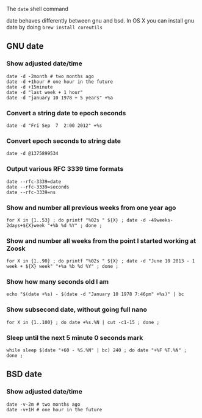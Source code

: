 The `date` shell command

date behaves differently between gnu and bsd. In OS X you can install gnu date by doing `brew install coreutils`

## GNU date

### Show adjusted date/time

```
date -d -2month # two months ago
date -d +1hour # one hour in the future
date -d +15minute
date -d "last week + 1 hour"
date -d "january 10 1978 + 5 years" +%a
```

### Convert a string date to epoch seconds

```
date -d "Fri Sep  7  2:00 2012" +%s
```

### Convert epoch seconds to string date

```
date -d @1375899534
```

### Output various RFC 3339 time formats

```
date --rfc-3339=date
date --rfc-3339=seconds
date --rfc-3339=ns
```

### Show and number all previous weeks from one year ago

```
for X in {1..53} ; do printf "%02s " ${X} ; date -d -49weeks-2days+${X}week "+%b %d %Y" ; done ;
```

### Show and number all weeks from the point I started working at Zoosk

```
for X in {1..90} ; do printf "%02s " ${X} ; date -d "June 10 2013 - 1 week + ${X} week" "+%a %b %d %Y" ; done ;
```

### Show how many seconds old I am

```
echo "$(date +%s) - $(date -d "January 10 1978 7:46pm" +%s)" | bc
```

### Show subsecond date, without going full nano

```
for X in {1..100} ; do date +%s.%N | cut -c1-15 ; done ;
```

### Sleep until the next 5 minute 0 seconds mark

```
while sleep $(date "+60 - %S.%N" | bc) 240 ; do date "+%F %T.%N" ; done ;
```

## BSD date

### Show adjusted date/time

```
date -v-2m # two months ago
date -v+1H # one hour in the future
```
